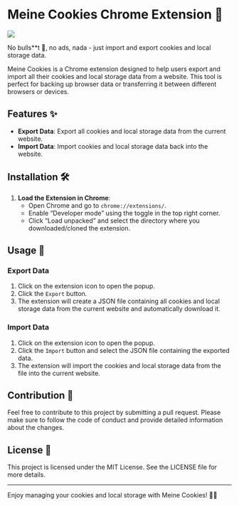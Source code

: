 # Meine Cookies Chrome Extension 🍪

![](https://i.ibb.co/ScxCXcC/Xnapper-2024-08-03-14-15-42.png)

No bulls**t 💩, no ads, nada - just import and export cookies and local storage data. 

Meine Cookies is a Chrome extension designed to help users export and import all their cookies and local storage data from a website. This tool is perfect for backing up browser data or transferring it between different browsers or devices.

## Features ✨

- **Export Data**: Export all cookies and local storage data from the current website.
- **Import Data**: Import cookies and local storage data back into the website.

## Installation 🛠️

1. **Load the Extension in Chrome**:
   - Open Chrome and go to `chrome://extensions/`.
   - Enable “Developer mode” using the toggle in the top right corner.
   - Click “Load unpacked” and select the directory where you downloaded/cloned the extension.

## Usage 🚀

### Export Data

1. Click on the extension icon to open the popup.
2. Click the `Export` button.
3. The extension will create a JSON file containing all cookies and local storage data from the current website and automatically download it.

### Import Data

1. Click on the extension icon to open the popup.
2. Click the `Import` button and select the JSON file containing the exported data.
3. The extension will import the cookies and local storage data from the file into the current website.

## Contribution 🤝

Feel free to contribute to this project by submitting a pull request. Please make sure to follow the code of conduct and provide detailed information about the changes.

## License 📜

This project is licensed under the MIT License. See the LICENSE file for more details.

---

Enjoy managing your cookies and local storage with Meine Cookies! 🍪✨

